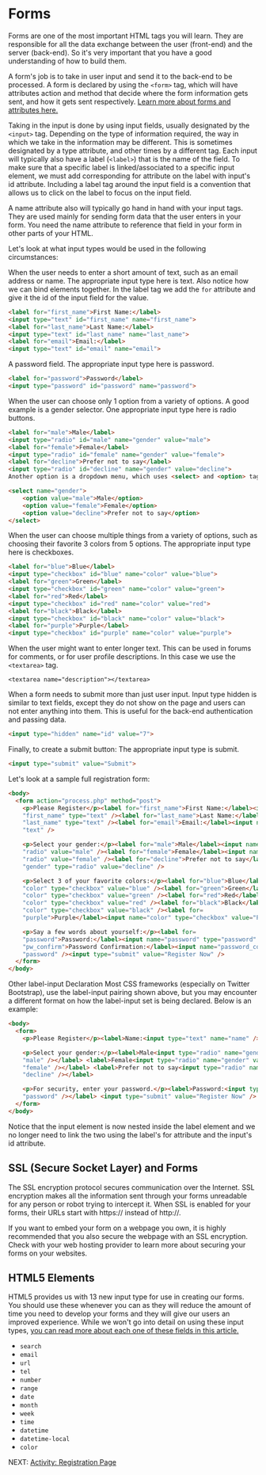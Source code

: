 # Forms

Forms are one of the most important HTML tags you will learn. They are responsible for all the data exchange between the user (front-end) and the server (back-end). So it's very important that you have a good understanding of how to build them.

A form's job is to take in user input and send it to the back-end to be processed. A form is declared by using the `<form>` tag, which will have attributes action and method that decide where the form information gets sent, and how it gets sent respectively. [Learn more about forms and attributes here.](https://www.w3schools.com/htmL/html_forms.asp)

Taking in the input is done by using input fields, usually designated by the `<input>` tag. Depending on the type of information required, the way in which we take in the information may be different. This is sometimes designated by a type attribute, and other times by a different tag. Each input will typically also have a label (`<label>`) that is the name of the field. To make sure that a specific label is linked/associated to a specific input element, we must add corresponding for attribute on the label with input's id attribute. Including a label tag around the input field is a convention that allows us to click on the label to focus on the input field.

A name attribute also will typically go hand in hand with your input tags. They are used mainly for sending form data that the user enters in your form. You need the name attribute to reference that field in your form in other parts of your HTML.

Let's look at what input types would be used in the following circumstances:

When the user needs to enter a short amount of text, such as an email address or name.
The appropriate input type here is text. Also notice how we can bind elements together. In the label tag we add the `for` attribute and give it the id of the input field for the value.

```html
<label for="first_name">First Name:</label>
<input type="text" id="first_name" name="first_name">
<label for="last_name">Last Name:</label>
<input type="text" id="last_name" name="last_name">
<label for="email">Email:</label>
<input type="text" id="email" name="email">
```

A password field.
The appropriate input type here is password.

```html
<label for="password">Password</label>
<input type="password" id="password" name="password">
```

When the user can choose only 1 option from a variety of options. A good example is a gender selector.
One appropriate input type here is radio buttons.

```html
<label for="male">Male</label>
<input type="radio" id="male" name="gender" value="male">
<label for="female">Female</label>
<input type="radio" id="female" name="gender" value="female">
<label for="decline">Prefer not to say</label>
<input type="radio" id="decline" name="gender" value="decline">
Another option is a dropdown menu, which uses <select> and <option> tags.

<select name="gender">
    <option value="male">Male</option>
    <option value="female">Female</option>
    <option value="decline">Prefer not to say</option>
</select>
```

When the user can choose multiple things from a variety of options, such as choosing their favorite 3 colors from 5 options.
The appropriate input type here is checkboxes.

```html
<label for="blue">Blue</label>
<input type="checkbox" id="blue" name="color" value="blue">
<label for="green">Green</label>
<input type="checkbox" id="green" name="color" value="green">
<label for="red">Red</label>
<input type="checkbox" id="red" name="color" value="red">
<label for="black">Black</label>
<input type="checkbox" id="black" name="color" value="black">
<label for="purple">Purple</label>
<input type="checkbox" id="purple" name="color" value="purple">
```

When the user might want to enter longer text. This can be used in forums for comments, or for user profile descriptions.
In this case we use the ```<textarea>``` tag.

```<textarea name="description"></textarea>```

When a form needs to submit more than just user input.
Input type hidden is similar to text fields, except they do not show on the page and users can not enter anything into them. This is useful for the back-end authentication and passing data.

```html
<input type="hidden" name="id" value="7">
```

Finally, to create a submit button:
The appropriate input type is submit.

```html
<input type="submit" value="Submit">
```

Let's look at a sample full registration form:

```html
<body>
  <form action="process.php" method="post">
    <p>Please Register</p><label for="first_name">First Name:</label><input name=
    "first_name" type="text" /><label for="last_name">Last Name:</label><input name=
    "last_name" type="text" /><label for="email">Email:</label><input name="email" type=
    "text" />

    <p>Select your gender:</p><label for="male">Male</label><input name="gender" type=
    "radio" value="male" /><label for="female">Female</label><input name="gender" type=
    "radio" value="female" /><label for="decline">Prefer not to say</label><input name=
    "gender" type="radio" value="decline" />

    <p>Select 3 of your favorite colors:</p><label for="blue">Blue</label><input name=
    "color" type="checkbox" value="blue" /><label for="green">Green</label><input name=
    "color" type="checkbox" value="green" /><label for="red">Red</label><input name=
    "color" type="checkbox" value="red" /><label for="black">Black</label><input name=
    "color" type="checkbox" value="black" /><label for=
    "purple">Purple</label><input name="color" type="checkbox" value="Purple" />

    <p>Say a few words about yourself:</p><label for=
    "password">Password:</label><input name="password" type="password" /><label for=
    "pw_confirm">Password Confirmation:</label><input name="password_confirmation" type=
    "password" /><input type="submit" value="Register Now" />
  </form>
</body>
```

Other label-input Declaration
Most CSS frameworks (especially on Twitter Bootstrap), use the label-input pairing shown above, but you may encounter a different format on how the label-input set is being declared. Below is an example:

```html
<body>
  <form>
    <p>Please Register</p><label>Name:<input type="text" name="name" /></label>

    <p>Select your gender:</p><label>Male<input type="radio" name="gender" value=
    "male" /></label> <label>Female<input type="radio" name="gender" value=
    "female" /></label> <label>Prefer not to say<input type="radio" name="gender" value=
    "decline" /></label>

    <p>For security, enter your password.</p><label>Password:<input type="password" name=
    "password" /></label> <input type="submit" value="Register Now" />
  </form>
</body>
```

Notice that the input element is now nested inside the label element and we no longer need to link the two using the label's for attribute and the input's id attribute.

## SSL (Secure Socket Layer) and Forms

The SSL encryption protocol secures communication over the Internet. SSL encryption makes all the information sent through your forms unreadable for any person or robot trying to intercept it. When SSL is enabled for your forms, their URLs start with https:// instead of http://.

If you want to embed your form on a webpage you own, it is highly recommended that you also secure the webpage with an SSL encryption. Check with your web hosting provider to learn more about securing your forms on your websites.

## HTML5 Elements

HTML5 provides us with 13 new input type for use in creating our forms. You should use these whenever you can as they will reduce the amount of time you need to develop your forms and they will give our users an improved experience. While we won't go into detail on using these input types, [you can read more about each one of these fields in this article.](http://html5doctor.com/html5-forms-input-types/)

* `search`
* `email`
* `url`
* `tel`
* `number`
* `range`
* `date`
* `month`
* `week`
* `time`
* `datetime`
* `datetime-local`
* `color`

NEXT: [Activity: Registration Page](./registration_assignment.md)
